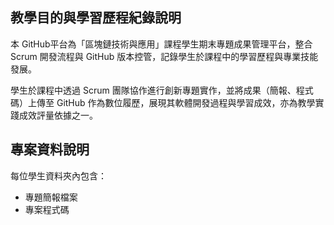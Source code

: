## 教學目的與學習歷程紀錄說明

本 GitHub平台為「區塊鏈技術與應用」課程學生期末專題成果管理平台，整合 Scrum 開發流程與 GitHub 版本控管，記錄學生於課程中的學習歷程與專業技能發展。

學生於課程中透過 Scrum 團隊協作進行創新專題實作，並將成果（簡報、程式碼）上傳至 GitHub 作為數位履歷，展現其軟體開發過程與學習成效，亦為教學實踐成效評量依據之一。

## 專案資料說明

每位學生資料夾內包含：
- 專題簡報檔案
- 專案程式碼
